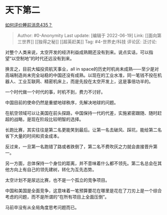 # 天下第二
[如何评价睡前消息435？](https://www.zhihu.com/question/534062552/answer/2534098356)

> Author: #0-Anonymity
> Last update: [编辑于 2022-06-19]
> Link: [[面向第三世界]] [[独得之秘]] [[超英赶美]]
> Tag: #4-世界史/科技
> 评论区:
> 泛讨论:

对整个人类来说，太空开发的经济利益成熟期还没有到来。说点实话，可以指望“以空制地”的时代还远没有到来。

换言之，目前大幅投资航天事业，all in space的历史时机尚未成熟——至少是对高端制造尚未完全站稳的中国还没有成熟。以现在的工业水准，同一笔钱不投在机器人、工业互联网、精密机床上，而是先投在太空开发上，这是事倍功半的。

一个时代做一个时代的事，时机不到，费力不讨好。

中国目前的使命仍然是重塑地球秩序，先解决地球的问题。

在航空领域可以让美国在前头探路，中国保持一代的代差，实施紧密跟随、随时赶超的战略，是现在阶段比较明智的选择。

长跑比赛，其实往往是第二名更能笑到最后。让第一名去破风、踩坑，能给第二名省下大量的时间和资金成本。

反过来，一旦第一名跑错了路或者跌倒了，第二名不费吹灰之力就会直接晋升第一。

另一方面，总体保持一个身位的距离，并不意味着什么都不领先。第二名总会在其他方向上有自己的领先建树，转化为互先态势。

太空计划不是尿远比赛，也不是一个孤立的竞争项目。

中国和美国是全面竞争，这意味着一笔预算要花在哪里是花在了刀刃上是一个综合考虑的问题，而不是所谓的“在所有项目上全面压倒”。

马前卒没有从全局角度思考问题而已。
